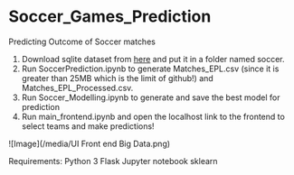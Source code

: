 # Soccer_Games_Prediction
Predicting Outcome of Soccer matches

1. Download sqlite dataset from [here](https://www.kaggle.com/hugomathien/soccer/downloads/database.sqlite/10) and put it in a folder named soccer.
2. Run SoccerPrediction.ipynb to generate Matches_EPL.csv (since it is greater than 25MB which is the limit of github!) and Matches_EPL_Processed.csv.
3. Run Soccer_Modelling.ipynb to generate and save the best model for prediction
4. Run main_frontend.ipynb and open the localhost link to the frontend to select teams and make predictions!

![Image](/media/UI Front end Big Data.png)

Requirements:
Python 3
Flask
Jupyter notebook
sklearn

